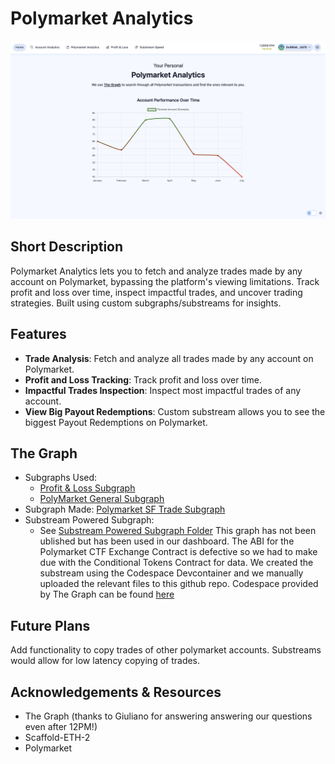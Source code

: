 # Polymarket Analytics

![Home](images/Home.png)

## Short Description

Polymarket Analytics lets you to fetch and analyze trades made by any account on Polymarket, bypassing the platform's viewing limitations. Track profit and loss over time, inspect impactful trades, and uncover trading strategies. Built using custom subgraphs/substreams for insights.

## Features

- **Trade Analysis**: Fetch and analyze all trades made by any account on Polymarket.
- **Profit and Loss Tracking**: Track profit and loss over time.
- **Impactful Trades Inspection**: Inspect most impactful trades of any account.
- **View Big Payout Redemptions**: Custom substream allows you to see the biggest Payout Redemptions on Polymarket.

## The Graph
- Subgraphs Used: 
  - [Profit & Loss Subgraph](https://thegraph.com/explorer/subgraphs/6c58N5U4MtQE2Y8njfVrrAfRykzfqajMGeTMEvMmskVz?view=Query&chain=arbitrum-one)
  - [PolyMarket General Subgraph](https://thegraph.com/explorer/subgraphs/81Dm16JjuFSrqz813HysXoUPvzTwE7fsfPk2RTf66nyC?view=Query&chain=arbitrum-one)
- Subgraph Made: [Polymarket SF Trade Subgraph](https://thegraph.com/studio/subgraph/polymarket-sf24-v2/)
- Substream Powered Subgraph: 
  - See [Substream Powered Subgraph Folder](substreams_powered_subgraph/)
    This graph has not been ublished but has been used in our dashboard. The ABI for the Polymarket CTF Exchange Contract is defective so we had to make due with the Conditional Tokens Contract for data.
    We created the substream using the Codespace Devcontainer and we manually uploaded the relevant files to this github repo. Codespace provided by The Graph can be found [here](https://github.com/codespaces/new/streamingfast/substreams-starter?machine=standardLinux32gb)

## Future Plans
Add functionality to copy trades of other polymarket accounts. Substreams would allow for low latency copying of trades.

## Acknowledgements & Resources

- The Graph (thanks to Giuliano for answering answering our questions even after 12PM!)
- Scaffold-ETH-2
- Polymarket
